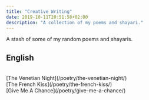 ```yaml
---
title: "Creative Writing"
date: 2019-10-11T20:51:58+02:00
description: "A collection of my poems and shayari."
---
```


A stash of some of my random poems and shayaris.

## English

<br>
[The Venetian Night](/poetry/the-venetian-night/)<br>
[The French Kiss](/poetry/the-french-kiss/)<br>
[Give Me A Chance](/poetry/give-me-a-chance/)